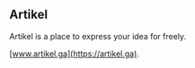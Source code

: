 ## Artikel

Artikel is a place to express your idea for freely.

[www.artikel.ga](https://artikel.ga).
